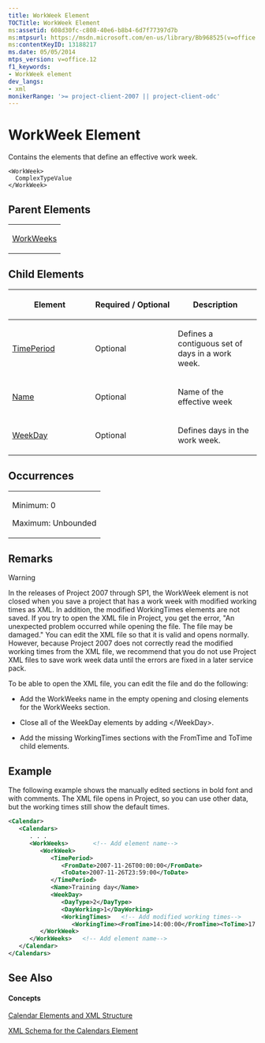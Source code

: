 ```yaml
---
title: WorkWeek Element
TOCTitle: WorkWeek Element
ms:assetid: 608d30fc-c808-40e6-b8b4-6d7f77397d7b
ms:mtpsurl: https://msdn.microsoft.com/en-us/library/Bb968525(v=office.12)
ms:contentKeyID: 13188217
ms.date: 05/05/2014
mtps_version: v=office.12
f1_keywords:
- WorkWeek element
dev_langs:
- xml
monikerRange: '>= project-client-2007 || project-client-odc'
---
```


# WorkWeek Element




Contains the elements that define an effective work week.

    <WorkWeek>
      ComplexTypeValue
    </WorkWeek>

## Parent Elements

<table>
<colgroup>
<col style="width: 100%" />
</colgroup>
<tbody>
<tr class="odd">
<td><p><a href="bb968496(v=office.12).md">WorkWeeks</a></p></td>
</tr>
</tbody>
</table>

## Child Elements

<table>
<colgroup>
<col style="width: 33%" />
<col style="width: 33%" />
<col style="width: 33%" />
</colgroup>
<thead>
<tr class="header">
<th><p>Element</p></th>
<th><p>Required / Optional</p></th>
<th><p>Description</p></th>
</tr>
</thead>
<tbody>
<tr class="odd">
<td><p><a href="bb968661(v=office.12).md">TimePeriod</a></p></td>
<td><p>Optional</p></td>
<td><p>Defines a contiguous set of days in a work week.</p></td>
</tr>
<tr class="even">
<td><p><a href="bb968600(v=office.12).md">Name</a></p></td>
<td><p>Optional</p></td>
<td><p>Name of the effective week</p></td>
</tr>
<tr class="odd">
<td><p><a href="bb968433(v=office.12).md">WeekDay</a></p></td>
<td><p>Optional</p></td>
<td><p>Defines days in the work week.</p></td>
</tr>
</tbody>
</table>

## Occurrences

<table>
<colgroup>
<col style="width: 100%" />
</colgroup>
<tbody>
<tr class="odd">
<td><p>Minimum: 0</p>
<p>Maximum: Unbounded</p></td>
</tr>
</tbody>
</table>

## Remarks


> [!WARNING]
> In the releases of Project 2007 through SP1, the WorkWeek element is not closed when you save a project that has a work week with modified working times as XML. In addition, the modified WorkingTimes elements are not saved. If you try to open the XML file in Project, you get the error, "An unexpected problem occurred while opening the file. The file may be damaged." You can edit the XML file so that it is valid and opens normally. However, because Project 2007 does not correctly read the modified working times from the XML file, we recommend that you do not use Project XML files to save work week data until the errors are fixed in a later service pack.


To be able to open the XML file, you can edit the file and do the following:

  - Add the WorkWeeks name in the empty opening and closing elements for the WorkWeeks section.

  - Close all of the WeekDay elements by adding \</WeekDay\>.

  - Add the missing WorkingTimes sections with the FromTime and ToTime child elements.

## Example

The following example shows the manually edited sections in bold font and with comments. The XML file opens in Project, so you can use other data, but the working times still show the default times.

``` xml
<Calendar>
   <Calendars>
      . . .
      <WorkWeeks>       <!-- Add element name-->
         <WorkWeek>
            <TimePeriod>
               <FromDate>2007-11-26T00:00:00</FromDate>
               <ToDate>2007-11-26T23:59:00</ToDate>
            </TimePeriod>
            <Name>Training day</Name>
            <WeekDay>
               <DayType>2</DayType>
               <DayWorking>1</DayWorking>
               <WorkingTimes>   <!-- Add modified working times-->
                  <WorkingTime><FromTime>14:00:00</FromTime><ToTime>17:00:00</ToTime></WorkingTime></WorkingTimes></WeekDay>    <!-- Add closing element -->
         </WorkWeek>
      </WorkWeeks>   <!-- Add element name-->
   </Calendar>
</Calendars>
```

## See Also

#### Concepts

[Calendar Elements and XML Structure](bb968563\(v=office.12\).md)

[XML Schema for the Calendars Element](bb968557\(v=office.12\).md)


